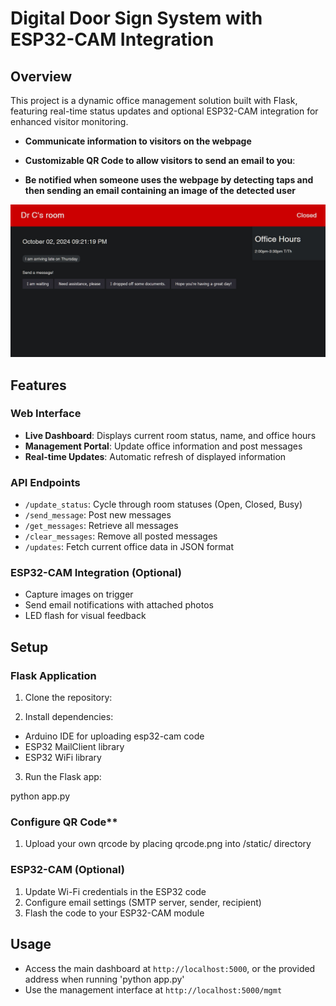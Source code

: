 # Digital Door Sign System with ESP32-CAM Integration

## Overview

This project is a dynamic office management solution built with Flask, featuring real-time status updates and optional ESP32-CAM integration for enhanced visitor monitoring.

- **Communicate information to visitors on the webpage**

- **Customizable QR Code to allow visitors to send an email to you**:
  
- **Be notified when someone uses the webpage by detecting taps and then sending an email containing an image of the detected user**

<img src="Example.jpg" alt="Example of the doorsign UI for a room">

## Features

### Web Interface

- **Live Dashboard**: Displays current room status, name, and office hours
- **Management Portal**: Update office information and post messages
- **Real-time Updates**: Automatic refresh of displayed information

### API Endpoints

- `/update_status`: Cycle through room statuses (Open, Closed, Busy)
- `/send_message`: Post new messages
- `/get_messages`: Retrieve all messages
- `/clear_messages`: Remove all posted messages
- `/updates`: Fetch current office data in JSON format

### ESP32-CAM Integration (Optional)

- Capture images on trigger
- Send email notifications with attached photos
- LED flash for visual feedback

## Setup

### Flask Application

1. Clone the repository:

2. Install dependencies:

- Arduino IDE for uploading esp32-cam code
- ESP32 MailClient library
- ESP32 WiFi library

3. Run the Flask app:

python app.py

### Configure QR Code**

1. Upload your own qrcode by placing qrcode.png into /static/ directory

### ESP32-CAM (Optional)

1. Update Wi-Fi credentials in the ESP32 code
2. Configure email settings (SMTP server, sender, recipient)
3. Flash the code to your ESP32-CAM module

## Usage

- Access the main dashboard at `http://localhost:5000`, or the provided address when running 'python app.py'
- Use the management interface at `http://localhost:5000/mgmt`
